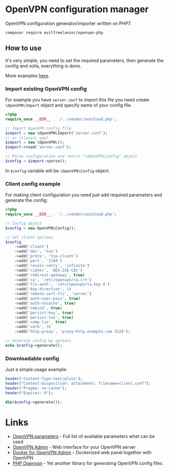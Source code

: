 # OpenVPN configuration manager

OpenVPN configuration generator/importer written on PHP7.

    composer require evilfreelancer/openvpn-php

## How to use

It's very simple, you need to set the required parameters, then
generate the config and voila, everything is done.

More examples [here](examples).

### Import existing OpenVPN config

For example you have `server.conf` to import this file you need create
`\OpenVPN\Import` object and specify name of your config file.

```php
<?php
require_once __DIR__ . '/../vendor/autoload.php';

// Import OpenVPN config file
$import = new \OpenVPN\Import('server.conf');
// or (classic way)
$import = new \OpenVPN\();
$import->read('server.conf');

// Parse configuration and return "\OpenVPN\Config" object
$config = $import->parse();
```

In `$config` variable will be `\OpenVPN\Config` object.

### Client config example

For making client configuration you need just add required parameters
and generate the config:

```php
<?php
require_once __DIR__ . '/../vendor/autoload.php';

// Config object
$config = new OpenVPN\Config();

// Set client options
$config
    ->add('client')
    ->add('dev', 'tun')
    ->add('proto', 'tcp-client')
    ->add('port', '1194')
    ->add('resolv-retry', 'infinite')
    ->add('cipher', 'AES-256-CBC')
    ->add('redirect-gateway', true)
    ->add('ca', '/etc/openvpn/ca.crt')
    ->add('tls-auth', '/etc/openvpn/ta.key 0')
    ->add('key-direction', 1)
    ->add('remote-cert-tls', 'server')
    ->add('auth-user-pass', true)
    ->add('auth-nocache', true)
    ->add('nobind', true)
    ->add('persist-key', true)
    ->add('persist-tun', true)
    ->add('comp-lzo', true)
    ->add('verb', 3)
    ->add('http-proxy', 'proxy-http.example.com 3128');

// Generate config by options
echo $config->generate();
```

### Downloadable config

Just a simple usage example:

```php
header('Content-Type:text/plain');
header("Content-Disposition: attachment; filename=client.conf");
header("Pragma: no-cache");
header("Expires: 0");

die($config->generate());
```

# Links

* [OpenVPN parameters](https://openvpn.net/index.php/open-source/documentation/manuals/65-openvpn-20x-manpage.html) - Full list of available parameters what can be used
* [OpenVPN Admin](https://github.com/Chocobozzz/OpenVPN-Admin) - Web interface for your OpenVPN server
* [Docker for OpenVPN Admin](https://github.com/EvilFreelancer/docker-openvpn-admin) - Dockerized web panel together with OpenVPN
* [PHP Openvpn](https://github.com/paranic/openvpn) - Yet another library for generating OpenVPN config files
